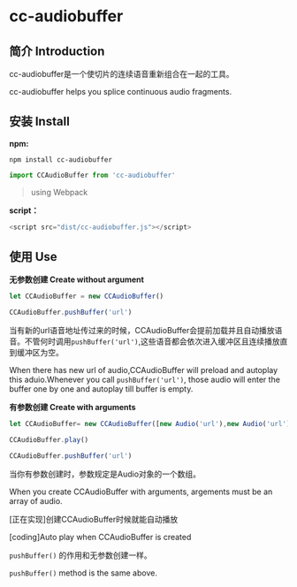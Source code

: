 # cc-audiobuffer



## 简介 Introduction

cc-audiobuffer是一个使切片的连续语音重新组合在一起的工具。

cc-audiobuffer helps you splice continuous audio fragments.



## 安装 Install

**npm:**

```shell
npm install cc-audiobuffer
```

```javascript
import CCAudioBuffer from 'cc-audiobuffer'
```

> using Webpack



**script：**

```javascript
<script src="dist/cc-audiobuffer.js"></script>
```



## 使用 Use

**无参数创建 Create without argument**

```javascript
let CCAudioBuffer = new CCAudioBuffer()

CCAudioBuffer.pushBuffer('url')
```

当有新的url语音地址传过来的时候，CCAudioBuffer会提前加载并且自动播放语音。不管何时调用`pushBuffer('url')`,这些语音都会依次进入缓冲区且连续播放直到缓冲区为空。

When there has new url of audio,CCAudioBuffer will preload and autoplay this aduio.Whenever you call `pushBuffer('url')`, those audio will enter the buffer one by one and autoplay till buffer is empty. 



**有参数创建 Create with arguments**

```javascript
let CCAudioBuffer= new CCAudioBuffer([new Audio('url'),new Audio('url'),new Audio('url')])

CCAudioBuffer.play()

CCAudioBuffer.pushBuffer('url')
```

当你有参数创建时，参数规定是Audio对象的一个数组。

When you create CCAudioBuffer with arguments, argements must be an array of audio.



[正在实现]创建CCAudioBuffer时候就能自动播放

[coding]Auto play when CCAudioBuffer is created



`pushBuffer()` 的作用和无参数创建一样。

`pushBuffer()` method is the same above.



